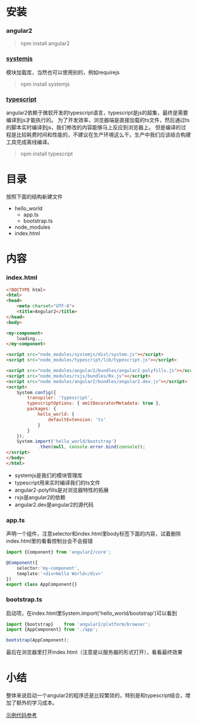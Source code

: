 # 安装
### angular2

> npm install angular2

### [systemjs](https://github.com/systemjs/systemjs)
模块加载库，当然也可以使用别的，例如requirejs

> npm install systemjs

### [typescript](https://github.com/Microsoft/TypeScript)
angular2依赖于微软开发的typescript语言，typescript是js的超集，最终是需要编译到js才能执行的。
为了开发效率，浏览器端是直接加载的ts文件，然后通过ts的脚本实时编译到js，我们修改的内容能够马上反应到浏览器上。
但是编译的过程是比较耗费时间和性能的，不建议在生产环境这么干。生产中我们应该结合构建工具完成离线编译。

> npm install typescript

# 目录
按照下面的结构新建文件

- hello_world
    - app.ts
    - bootstrap.ts
- node_modules
- index.html

# 内容
### index.html

```html
<!DOCTYPE html>
<html>
<head>
    <meta charset="UTF-8">
    <title>Angular2</title>
</head>
<body>

<my-component>
    loading...
</my-component>

<script src="node_modules/systemjs/dist/system.js"></script>
<script src="node_modules/typescript/lib/typescript.js"></script>

<script src="node_modules/angular2/bundles/angular2-polyfills.js"></script>
<script src="node_modules/rxjs/bundles/Rx.js"></script>
<script src="node_modules/angular2/bundles/angular2.dev.js"></script>
<script>
    System.config({
        transpiler: 'typescript',
        typescriptOptions: { emitDecoratorMetadata: true },
        packages: {
            hello_world: {
                defaultExtension: 'ts'
            }
        }
    });
    System.import('hello_world/bootstrap')
            .then(null, console.error.bind(console));
</script>
</body>
</html>
```

- systemjs是我们的模块管理库
- typescript用来实时编译我们的ts文件
- angular2-polyfills是对浏览器特性的拓展
- rxjs是angular2的依赖
- angular2.dev是angular2的源代码

### app.ts
声明一个组件，注意selector和index.html里body标签下面的内容，试着删除index.html里的<my-component>看看控制台会不会报错

```typescript
import {Component} from 'angular2/core';

@Component({
    selector:'my-component',
    template:'<div>Hello World</div>'
})
export class AppComponent{}
```

### bootstrap.ts
启动项，在index.html里System.import('hello_world/bootstrap')可以看到

```typescript
import {bootstrap}    from 'angular2/platform/browser';
import {AppComponent} from './app';

bootstrap(AppComponent);    
```

最后在浏览器里打开index.html（注意是以服务器的形式打开），看看最终效果
# 小结
整体来说启动一个angular2的程序还是比较繁琐的，特别是和typescript结合，增加了额外的学习成本。

[示例代码参考](https://github.com/yuyang041060120/yuyang041060120.github.io/tree/master/angular2/code/hello_world)